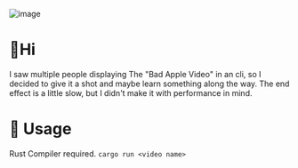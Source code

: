 ![image](https://github.com/HafiTheCat/video_display/assets/58081895/20a9edfb-b60d-430a-9bfb-7737945b94a0)

# 👋Hi
I saw multiple people displaying The "Bad Apple Video" in an cli, so I decided to give it a shot and maybe learn something along the way.
The end effect is a little slow, but I didn't make it with performance in mind.

# 📔 Usage
Rust Compiler required.
`cargo run <video name>`
